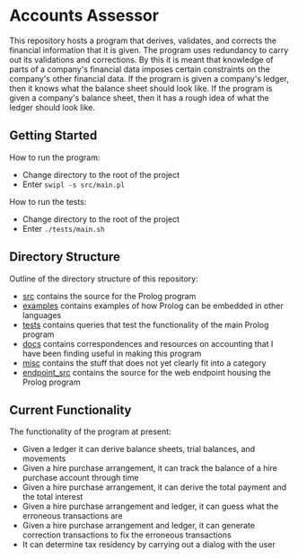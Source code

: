 # Accounts Assessor

This repository hosts a program that derives, validates, and corrects the financial information that it is given. The program uses redundancy to carry out its validations and corrections. By this it is meant that knowledge of parts of a company's financial data imposes certain constraints on the company's other financial data. If the program is given a company's ledger, then it knows what the balance sheet should look like. If the program is given a company's balance sheet, then it has a rough idea of what the ledger should look like.

## Getting Started

How to run the program:
* Change directory to the root of the project
* Enter `swipl -s src/main.pl`

How to run the tests:
* Change directory to the root of the project
* Enter `./tests/main.sh`

## Directory Structure

Outline of the directory structure of this repository:
* [src](src) contains the source for the Prolog program
* [examples](examples) contains examples of how Prolog can be embedded in other languages
* [tests](tests) contains queries that test the functionality of the main Prolog program
* [docs](docs) contains correspondences and resources on accounting that I have been finding useful in making this program
* [misc](misc) contains the stuff that does not yet clearly fit into a category
* [endpoint_src](endpoint_src) contains the source for the web endpoint housing the Prolog program

## Current Functionality

The functionality of the program at present:
* Given a ledger it can derive balance sheets, trial balances, and movements
* Given a hire purchase arrangement, it can track the balance of a hire purchase account through time
* Given a hire purchase arrangement, it can derive the total payment and the total interest
* Given a hire purchase arrangement and ledger, it can guess what the erroneous transactions are
* Given a hire purchase arrangement and ledger, it can generate correction transactions to fix the erroneous transactions
* It can determine tax residency by carrying out a dialog with the user
